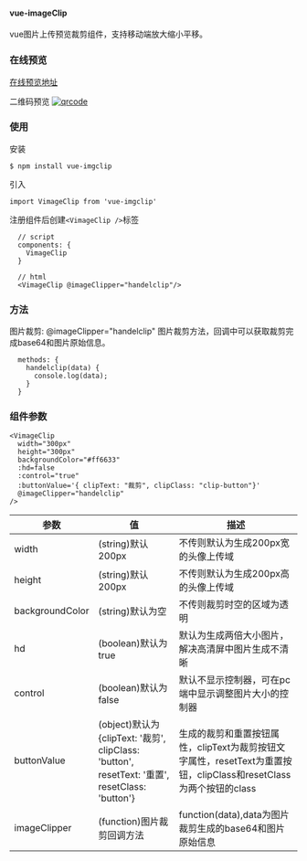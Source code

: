 #### vue-imageClip ####

vue图片上传预览裁剪组件，支持移动端放大缩小平移。


### 在线预览 ###
[在线预览地址](http://binlive.cn/mavatar "预览地址")

二维码预览
[![qrcode](http://img.binlive.cn/upload/1521910380734 "qrcode")](http://img.binlive.cn/upload/1521910380734 "qrcode")
### 使用 ###
安装

    $ npm install vue-imgclip
引入

    import VimageClip from 'vue-imgclip'

注册组件后创建`<VimageClip />`标签

      // script
      components: {
        VimageClip
      }

	  // html
	  <VimageClip @imageClipper="handelclip"/>


### 方法 ###


图片裁剪: @imageClipper="handelclip"
图片裁剪方法，回调中可以获取裁剪完成base64和图片原始信息。

      methods: {
        handelclip(data) {
          console.log(data);
        }
      }
### 组件参数 ###

    <VimageClip
      width="300px"
      height="300px"
      backgroundColor="#ff6633"
      :hd=false
      :control="true"
      :buttonValue='{ clipText: "裁剪", clipClass: "clip-button"}'
      @imageClipper="handelclip"
    />

|参数   |值   |描述   |
| ------------ | ------------ | ------------ |
| width  |(string)默认200px   | 不传则默认为生成200px宽的头像上传域  |
| height  |(string)默认200px   | 不传则默认为生成200px高的头像上传域  |
|  backgroundColor | (string)默认为空  | 不传则裁剪时空的区域为透明  |
|  hd |  (boolean)默认为true  |  默认为生成两倍大小图片，解决高清屏中图片生成不清晰 |
|  control |  (boolean)默认为false  |  默认不显示控制器，可在pc端中显示调整图片大小的控制器 |
|  buttonValue |  (object)默认为{clipText: '裁剪', clipClass: 'button', resetText: '重置', resetClass: 'button'}  |  生成的裁剪和重置按钮属性，clipText为裁剪按钮文字属性，resetText为重置按钮，clipClass和resetClass为两个按钮的class |
|  imageClipper |  (function)图片裁剪回调方法  |  function(data),data为图片裁剪生成的base64和图片原始信息 |
